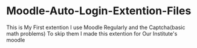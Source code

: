 # Moodle-Auto-Login-Extention-Files
This is My First extention
I use Moodle Regularly and the Captcha(basic math problems)
To skip them I made this extention for Our Institute's moodle
